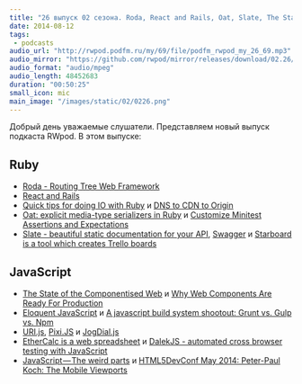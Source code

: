 ```yaml
---
title: "26 выпуск 02 сезона. Roda, React and Rails, Oat, Slate, The State of the Componentised Web, URI.js, DalekJS, EtherCalc и прочее"
date: 2014-08-12
tags:
 - podcasts
audio_url: "http://rwpod.podfm.ru/my/69/file/podfm_rwpod_my_26_69.mp3"
audio_mirror: "https://github.com/rwpod/mirror/releases/download/02.26/0226.mp3"
audio_format: "audio/mpeg"
audio_length: 48452683
duration: "00:50:25"
small_icon: mic
main_image: "/images/static/02/0226.png"
---
```


Добрый день уважаемые слушатели. Представляем новый выпуск подкаста RWpod. В этом выпуске:

## Ruby

 - [Roda - Routing Tree Web Framework](http://roda.jeremyevans.net/index.html)
 - [React and Rails](http://rny.io/rails/react/2014/07/31/reactjs-and-rails.html)
 - [Quick tips for doing IO with Ruby](http://mauricio.github.io/2014/08/03/quick-tips-for-doing-io-with-ruby.html) и [DNS to CDN to Origin](http://robots.thoughtbot.com/dns-cdn-origin)
 - [Oat: explicit media-type serializers in Ruby](http://new-bamboo.co.uk/blog/2013/11/21/oat-explicit-media-type-serializers-in-ruby) и [Customize Minitest Assertions and Expectations](http://chriskottom.com/blog/2014/08/customize-minitest-assertions-and-expectations/)
 - [Slate - beautiful static documentation for your API](https://github.com/tripit/slate), [Swagger](https://helloreverb.com/developers/swagger) и [Starboard is a tool which creates Trello boards](https://github.com/heroku/starboard)

## JavaScript

 - [The State of the Componentised Web](http://www.futureinsights.com/home/the-state-of-the-componentised-web.html) и [Why Web Components Are Ready For Production](http://developer.telerik.com/featured/web-components-ready-production/)
 - [Eloquent JavaScript](http://eloquentjavascript.net/) и [A javascript build system shootout: Grunt vs. Gulp vs. Npm](http://modernweb.com/2014/08/04/choose-grunt-gulp-npm/)
 - [URI.js](http://medialize.github.io/URI.js/), [Pixi.JS](http://www.pixijs.com/) и [JogDial.js](http://www.ohsean.net/plugins/jogdial/)
 - [EtherCalc is a web spreadsheet](https://ethercalc.org/) и [DalekJS - automated cross browser testing with JavaScript](http://dalekjs.com/)
 - [JavaScript — The weird parts](https://medium.com/@daffl/javascript-the-weird-parts-8ff3da55798e) и [HTML5DevConf May 2014: Peter-Paul Koch: The Mobile Viewports](https://www.youtube.com/watch?v=8J6EdpXdzqc)

<!--more-->



